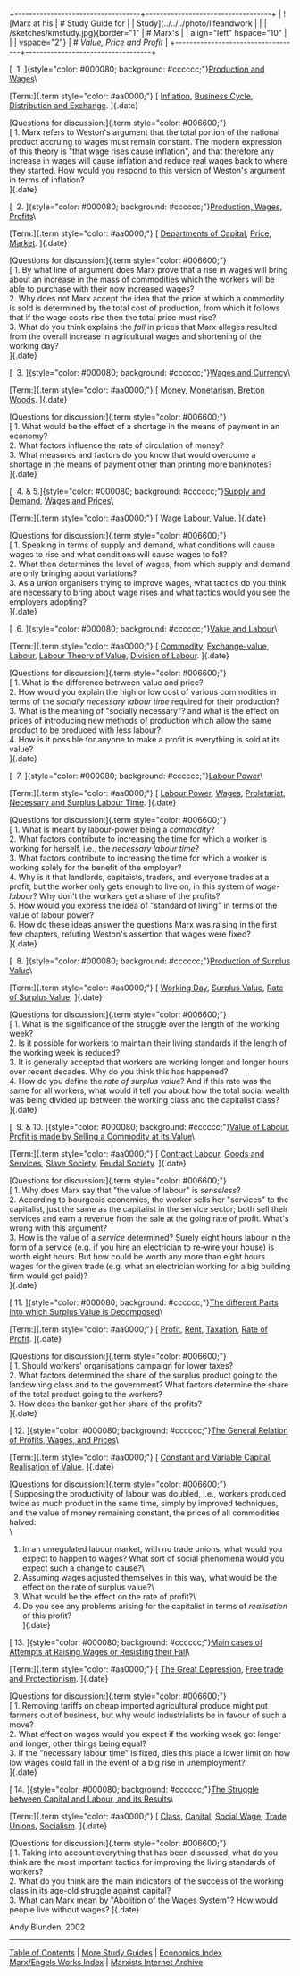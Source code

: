 +-----------------------------------+-----------------------------------+
| ![Marx at his                     | # Study Guide for                 |
| Study](../../../photo/lifeandwork |                                   |
| /sketches/kmstudy.jpg){border="1" | # Marx's                          |
| align="left" hspace="10"          |                                   |
| vspace="2"}                       | # *Value, Price and Profit*       |
+-----------------------------------+-----------------------------------+

[  1. ]{style="color: #000080; background: #cccccc;"}[Production and
Wages](ch01.htm#c1)\

[Term:]{.term style="color: #aa0000;"} [
[Inflation](../../../../../glossary/terms/i/n.htm#inflation), [Business
Cycle](../../../../../glossary/terms/b/u.htm#business-cycle),
[Distribution and
Exchange](../../../../../glossary/terms/d/i.htm#distribution). ]{.date}

[Questions for discussion:]{.term style="color: #006600;"}\
[ 1. Marx refers to Weston\'s argument that the total portion of the
national product accruing to wages must remain constant. The modern
expression of this theory is "that wage rises cause inflation", and that
therefore any increase in wages will cause inflation and reduce real
wages back to where they started. How would you respond to this version
of Weston\'s argument in terms of inflation?\
]{.date}

[  2. ]{style="color: #000080; background: #cccccc;"}[Production, Wages,
Profits](ch01.htm#c2)\

[Term:]{.term style="color: #aa0000;"} [ [Departments of
Capital](../../../../../glossary/terms/d/e.htm#departments-capital),
[Price](../../../../../glossary/terms/p/r.htm#price),
[Market](../../../../../glossary/terms/m/a.htm#market). ]{.date}

[Questions for discussion:]{.term style="color: #006600;"}\
[ 1. By what line of argument does Marx prove that a rise in wages will
bring about an increase in the mass of commodities which the workers
will be able to purchase with their now increased wages?\
2. Why does not Marx accept the idea that the price at which a commodity
is sold is determined by the total cost of production, from which it
follows that if the wage costs rise then the total price must rise?\
3. What do you think explains the *fall* in prices that Marx alleges
resulted from the overall increase in agricultural wages and shortening
of the working day?\
]{.date}

[  3. ]{style="color: #000080; background: #cccccc;"}[Wages and
Currency](ch01.htm#c3)\

[Term:]{.term style="color: #aa0000;"} [
[Money](../../../../../glossary/terms/m/o.htm#money),
[Monetarism](../../../../../glossary/terms/m/o.htm#monetarism), [Bretton
Woods](../../../../../glossary/events/b/r.htm#bretton-woods). ]{.date}

[Questions for discussion:]{.term style="color: #006600;"}\
[ 1. What would be the effect of a shortage in the means of payment in
an economy?\
2. What factors influence the rate of circulation of money?\
3. What measures and factors do you know that would overcome a shortage
in the means of payment other than printing more banknotes?\
]{.date}

[  4. & 5.]{style="color: #000080; background: #cccccc;"}[Supply and
Demand](ch01.htm#c4), [Wages and Prices](ch01.htm#c5)\

[Term:]{.term style="color: #aa0000;"} [ [Wage
Labour](../../../../../glossary/terms/w/a.htm#wage-labour),
[Value](../../../../../glossary/terms/v/a.htm#value). ]{.date}

[Questions for discussion:]{.term style="color: #006600;"}\
[ 1. Speaking in terms of supply and demand, what conditions will cause
wages to rise and what conditions will cause wages to fall?\
2. What then determines the level of wages, from which supply and demand
are only bringing about variations?\
3. As a union organisers trying to improve wages, what tactics do you
think are necessary to bring about wage rises and what tactics would you
see the employers adopting?\
]{.date}

[  6. ]{style="color: #000080; background: #cccccc;"}[Value and
Labour](ch02.htm#c6)\

[Term:]{.term style="color: #aa0000;"} [
[Commodity](../../../../../glossary/terms/c/o.htm#commodity),
[Exchange-value](../../../../../glossary/terms/e/x.htm#exchange-value),
[Labour](../../../../../glossary/terms/l/a.htm#labour), [Labour Theory
of Value](../../../../../glossary/terms/l/a.htm#labour-theory-value),
[Division of
Labour](../../../../../glossary/terms/d/i.htm#division-labour). ]{.date}

[Questions for discussion:]{.term style="color: #006600;"}\
[ 1. What is the difference betrween value and price?\
2. How would you explain the high or low cost of various commodities in
terms of the *socially necessary labour time* required for their
production?\
3. What is the meaning of "socially necessary"? and what is the effect
on prices of introducing new methods of production which allow the same
product to be produced with less labour?\
4. How is it possible for anyone to make a profit is everything is sold
at its value?\
]{.date}

[  7. ]{style="color: #000080; background: #cccccc;"}[Labour
Power](ch02.htm#c7)\

[Term:]{.term style="color: #aa0000;"} [ [Labour
Power](../../../../../glossary/terms/l/a.htm#labour-power),
[Wages](../../../../../glossary/terms/w/a.htm#wages),
[Proletariat](../../../../../glossary/terms/p/r.htm#proletariat),
[Necessary and Surplus Labour
Time](../../../../../glossary/terms/n/e.htm#necessary-labour). ]{.date}

[Questions for discussion:]{.term style="color: #006600;"}\
[ 1. What is meant by labour-power being a *commodity*?\
2. What factors contribute to increasing the time for which a worker is
working for herself, i.e., the *necessary labour time*?\
3. What factors contribute to increasing the time for which a worker is
working solely for the benefit of the employer?\
4. Why is it that landlords, capitaists, traders, and everyone trades at
a profit, but the worker only gets enough to live on, in this system of
*wage-labour*? Why don\'t the workers get a share of the profits?\
5. How would you express the idea of "standard of living" in terms of
the value of labour power?\
6. How do these ideas answer the questions Marx was raising in the first
few chapters, refuting Weston\'s assertion that wages were fixed?\
]{.date}

[  8. ]{style="color: #000080; background: #cccccc;"}[Production of
Surplus Value](ch02.htm#c8)\

[Term:]{.term style="color: #aa0000;"} [ [Working
Day](../../../../../glossary/terms/w/o.htm#working-day), [Surplus
Value](../../../../../glossary/terms/s/u.htm#surplus-value), [Rate of
Surplus
Value](../../../../../glossary/terms/r/a.htm#rate-surplus-value),
]{.date}

[Questions for discussion:]{.term style="color: #006600;"}\
[ 1. What is the significance of the struggle over the length of the
working week?\
2. Is it possible for workers to maintain their living standards if the
length of the working week is reduced?\
3. It is generally accepted that workers are working longer and longer
hours over recent decades. Why do you think this has happened?\
4. How do you define the *rate of surplus value*? And if this rate was
the same for all workers, what would it tell you about how the total
social wealth was being divided up between the working class and the
capitalist class?\
]{.date}

[  9. & 10. ]{style="color: #000080; background: #cccccc;"}[Value of
Labour](ch02.htm#c9), [Profit is made by Selling a Commodity at its
Value](ch02.htm#c10)\

[Term:]{.term style="color: #aa0000;"} [ [Contract
Labour](../../../../../glossary/terms/c/o.htm#contract-labour), [Goods
and Services](../../../../../glossary/terms/g/o.htm#goods-and-services),
[Slave Society](../../../../../glossary/terms/s/l.htm#slave-society),
[Feudal Society](../../../../../glossary/terms/f/e.htm#feudal-society).
]{.date}

[Questions for discussion:]{.term style="color: #006600;"}\
[ 1. Why does Marx say that "the value of labour" is *senseless*?\
2. According to bourgeois economics, the worker sells her \"services\"
to the capitalist, just the same as the capitalist in the service
sector; both sell their services and earn a revenue from the sale at the
going rate of profit. What\'s wrong with this argument?\
3. How is the value of a *service* determined? Surely eight hours labour
in the form of a service (e.g. if you hire an electrician to re-wire
your house) is worth eight hours. But how could be worth any more than
eight hours wages for the given trade (e.g. what an electrician working
for a big building firm would get paid)?\
]{.date}

[ 11. ]{style="color: #000080; background: #cccccc;"}[The different
Parts into which Surplus Value is Decomposed](ch02.htm#c11)\

[Term:]{.term style="color: #aa0000;"} [
[Profit](../../../../../glossary/terms/p/r.htm#profit),
[Rent](../../../../../glossary/terms/r/e.htm#rent),
[Taxation](../../../../../glossary/terms/t/a.htm#taxation), [Rate of
Profit](../../../../../glossary/terms/r/a.htm#rate-profit). ]{.date}

[Questions for discussion:]{.term style="color: #006600;"}\
[ 1. Should workers\' organisations campaign for lower taxes?\
2. What factors determined the share of the surplus product going to the
landowning class and to the government? What factors determine the share
of the total product going to the workers?\
3. How does the banker get her share of the profits?\
]{.date}

[ 12. ]{style="color: #000080; background: #cccccc;"}[The General
Relation of Profits, Wages, and Prices](ch03.htm#c12)\

[Term:]{.term style="color: #aa0000;"} [ [Constant and Variable
Capital](../../../../../glossary/terms/v/a.htm#variable-capital),
[Realisation of
Value](../../../../../glossary/terms/r/e.htm#realisation). ]{.date}

[Questions for discussion:]{.term style="color: #006600;"}\
[ Supposing the productivity of labour was doubled, i.e., workers
produced twice as much product in the same time, simply by improved
techniques, and the value of money remaining constant, the prices of all
commodities halved:\
\
1. In an unregulated labour market, with no trade unions, what would you
expect to happen to wages? What sort of social phenomena would you
expect such a change to cause?\
2. Assuming wages adjusted themselves in this way, what would be the
effect on the rate of surplus value?\
3. What would be the effect on the rate of profit?\
4. Do you see any problems arising for the capitalist in terms of
*realisation* of this profit?\
]{.date}

[ 13. ]{style="color: #000080; background: #cccccc;"}[Main cases of
Attempts at Raising Wages or Resisting their Fall](ch03.htm#c13)\

[Term:]{.term style="color: #aa0000;"} [ [The Great
Depression](../../../../../glossary/events/d/e.htm#depression), [Free
trade and
Protectionism](../../../../../glossary/terms/f/r.htm#free-trade).
]{.date}

[Questions for discussion:]{.term style="color: #006600;"}\
[ 1. Removing tariffs on cheap imported agricultural produce might put
farmers out of business, but why would industrialists be in favour of
such a move?\
2. What effect on wages would you expect if the working week got longer
and longer, other things being equal?\
3. If the "necessary labour time" is fixed, dies this place a lower
limit on how low wages could fall in the event of a big rise in
unemployment?\
]{.date}

[ 14. ]{style="color: #000080; background: #cccccc;"}[The Struggle
between Capital and Labour, and its Results](ch03.htm#c14)\

[Term:]{.term style="color: #aa0000;"} [
[Class](../../../../../glossary/terms/c/l.htm#class),
[Capital](../../../../../glossary/terms/c/a.htm#capital), [Social
Wage](../../../../../glossary/terms/s/o.htm#social-wage), [Trade
Unions](../../../../../glossary/terms/u/n.htm#union),
[Socialism](../../../../../glossary/terms/s/o.htm#socialism). ]{.date}

[Questions for discussion:]{.term style="color: #006600;"}\
[ 1. Taking into account everything that has been discussed, what do you
think are the most important tactics for improving the living standards
of workers?\
2. What do you think are the main indicators of the success of the
working class in its age-old struggle against capital?\
3. What can Marx mean by "Abolition of the Wages System"? How would
people live without wages? ]{.date}

Andy Blunden, 2002

------------------------------------------------------------------------

[Table of Contents](index.htm) \| [More Study
Guides](../../subject/guides/index.htm) \| [Economics
Index](../../subject/economy/index.htm)\
[Marx/Engels Works Index](../../index.htm) \| [Marxists Internet
Archive](../../../../../index.htm)
